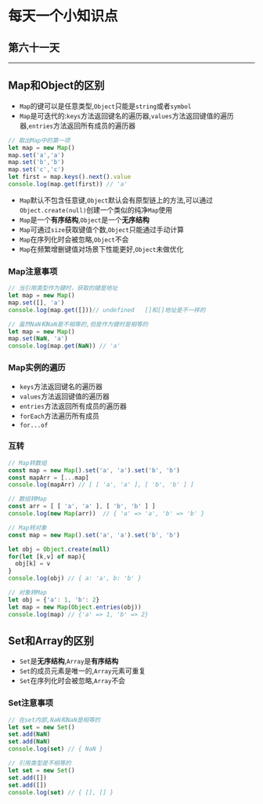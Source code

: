 # 每天一个小知识点
## 第六十一天 
---

## Map和Object的区别
- `Map`的键可以是任意类型,`Object`只能是`string`或者`symbol`
- `Map`是可迭代的:`keys`方法返回键名的遍历器,`values`方法返回键值的遍历器,`entries`方法返回所有成员的遍历器
```js
// 取出Map中的第一项
let map = new Map()
map.set('a','a')
map.set('b','b')
map.set('c','c')
let first = map.keys().next().value
console.log(map.get(first)) // 'a'
```
- `Map`默认不包含任意键,`Object`默认会有原型链上的方法,可以通过`Object.create(null)`创建一个类似的纯净`Map`使用
- `Map`是一个**有序结构**,`Object`是一个**无序结构**
- `Map`可通过`size`获取键值个数,`Object`只能通过手动计算
- `Map`在序列化时会被忽略,`Object`不会
- `Map`在频繁增删键值对场景下性能更好,`Object`未做优化
### Map注意事项
```js
// 当引用类型作为键时，获取的键是地址
let map = new Map()
map.set([], 'a')
console.log(map.get([]))// undefined   []和[]地址是不一样的

// 虽然NaN和NaN是不相等的,但是作为键时是相等的
let map = new Map()
map.set(NaN, 'a')
console.log(map.get(NaN)) // 'a'
```
### Map实例的遍历
- `keys`方法返回键名的遍历器
- `values`方法返回键值的遍历器
- `entries`方法返回所有成员的遍历器
- `forEach`方法遍历所有成员
- `for...of`
### 互转
```js
// Map转数组
const map = new Map().set('a', 'a').set('b', 'b')
const mapArr = [...map]
console.log(mapArr) // [ [ 'a', 'a' ], [ 'b', 'b' ] ]

// 数组转Map
const arr = [ [ 'a', 'a' ], [ 'b', 'b' ] ]
console.log(new Map(arr))  // { 'a' => 'a', 'b' => 'b' }

// Map转对象
const map = new Map().set('a', 'a').set('b', 'b')

let obj = Object.create(null)
for(let [k,v] of map){
  obj[k] = v
}
console.log(obj) // { a: 'a', b: 'b' } 

// 对象转Map
let obj = {'a': 1, 'b': 2}
let map = new Map(Object.entries(obj))
console.log(map) // {'a' => 1, 'b' => 2}
```

## Set和Array的区别
- `Set`是**无序结构**,`Array`是**有序结构**
- `Set`的成员元素是唯一的,`Array`元素可重复
- `Set`在序列化时会被忽略,`Array`不会
### Set注意事项
```js
// 在set内部,NaN和NaN是相等的
let set = new Set()
set.add(NaN)
set.add(NaN)
console.log(set) // { NaN }

// 引用类型是不相等的
let set = new Set()
set.add([])
set.add([])
console.log(set) // { [], [] }
```